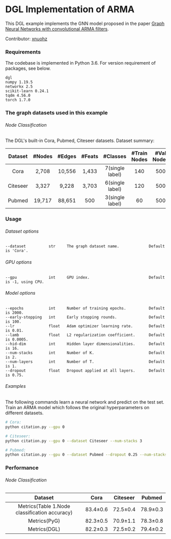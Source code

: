 # DGL Implementation of ARMA

This DGL example implements the GNN model proposed in the paper [Graph Neural Networks with convolutional ARMA filters](https://arxiv.org/abs/1901.01343).

Contributor: [xnuohz](https://github.com/xnuohz)

### Requirements
The codebase is implemented in Python 3.6. For version requirement of packages, see below.

```
dgl
numpy 1.19.5
networkx 2.5
scikit-learn 0.24.1
tqdm 4.56.0
torch 1.7.0
```

### The graph datasets used in this example

###### Node Classification

The DGL's built-in Cora, Pubmed, Citeseer datasets. Dataset summary:

| Dataset | #Nodes | #Edges | #Feats | #Classes | #Train Nodes | #Val Nodes | #Test Nodes |
| :-: | :-: | :-: | :-: | :-: | :-: | :-: | :-: |
| Cora | 2,708 | 10,556 | 1,433 | 7(single label) | 140 | 500 | 1000 |
| Citeseer | 3,327 | 9,228 | 3,703 | 6(single label) | 120 | 500 | 1000 |
| Pubmed | 19,717 | 88,651 | 500 | 3(single label) | 60 | 500 | 1000 |

### Usage

###### Dataset options
```
--dataset          str     The graph dataset name.             Default is 'Cora'.
```

###### GPU options
```
--gpu              int     GPU index.                          Default is -1, using CPU.
```

###### Model options
```
--epochs           int     Number of training epochs.          Default is 2000.
--early-stopping   int     Early stopping rounds.              Default is 100.
--lr               float   Adam optimizer learning rate.       Default is 0.01.
--lamb             float   L2 regularization coefficient.      Default is 0.0005.
--hid-dim          int     Hidden layer dimensionalities.      Default is 16.
--num-stacks       int     Number of K.                        Default is 2.
--num-layers       int     Number of T.                        Default is 1.
--dropout          float   Dropout applied at all layers.      Default is 0.75.
```

###### Examples

The following commands learn a neural network and predict on the test set.
Train an ARMA model which follows the original hyperparameters on different datasets.
```bash
# Cora:
python citation.py --gpu 0

# Citeseer:
python citation.py --gpu 0 --dataset Citeseer --num-stacks 3

# Pubmed:
python citation.py --gpu 0 --dataset Pubmed --dropout 0.25 --num-stacks 1
```

### Performance

###### Node Classification

| Dataset | Cora | Citeseer | Pubmed |
| :-: | :-: | :-: | :-: |
| Metrics(Table 1.Node classification accuracy) | 83.4±0.6 | 72.5±0.4 | 78.9±0.3 |
| Metrics(PyG) | 82.3±0.5 | 70.9±1.1 | 78.3±0.8 |
| Metrics(DGL) | 82.2±0.3 | 72.5±0.2 | 79.4±0.2 |